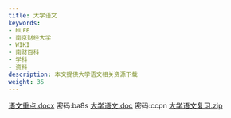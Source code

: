 ```yaml
---
title: 大学语文
keywords:
- NUFE
- 南京财经大学
- WIKI
- 南财百科
- 学科
- 资料
description: 本文提供大学语文相关资源下载
weight: 35
---
```


[语文重点.docx](https://wwqk.lanzouq.com/io18E18o6j6f) 密码:ba8s
[大学语文.doc](https://wwqk.lanzouq.com/icUxX18o6j7g) 密码:ccpn
[大学语文复习.zip](https://wwqk.lanzouq.com/i2zLR18o6j9i) 